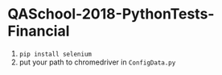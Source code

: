 # QASchool-2018-PythonTests-Financial

1. `pip install selenium`
2. put your path to chromedriver in `ConfigData.py`
